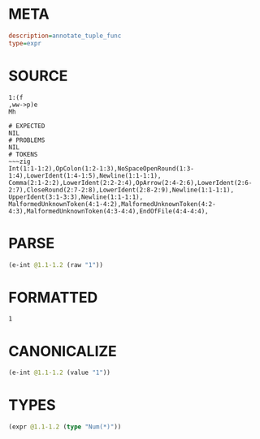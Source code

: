 # META
~~~ini
description=annotate_tuple_func
type=expr
~~~
# SOURCE
~~~roc
1:(f
,ww->p)e
Mh
~~~
~~~
# EXPECTED
NIL
# PROBLEMS
NIL
# TOKENS
~~~zig
Int(1:1-1:2),OpColon(1:2-1:3),NoSpaceOpenRound(1:3-1:4),LowerIdent(1:4-1:5),Newline(1:1-1:1),
Comma(2:1-2:2),LowerIdent(2:2-2:4),OpArrow(2:4-2:6),LowerIdent(2:6-2:7),CloseRound(2:7-2:8),LowerIdent(2:8-2:9),Newline(1:1-1:1),
UpperIdent(3:1-3:3),Newline(1:1-1:1),
MalformedUnknownToken(4:1-4:2),MalformedUnknownToken(4:2-4:3),MalformedUnknownToken(4:3-4:4),EndOfFile(4:4-4:4),
~~~
# PARSE
~~~clojure
(e-int @1.1-1.2 (raw "1"))
~~~
# FORMATTED
~~~roc
1
~~~
# CANONICALIZE
~~~clojure
(e-int @1.1-1.2 (value "1"))
~~~
# TYPES
~~~clojure
(expr @1.1-1.2 (type "Num(*)"))
~~~
